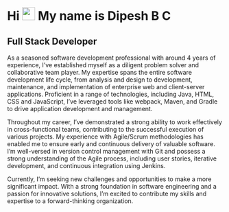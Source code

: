 Hi <img src="https://user-images.githubusercontent.com/18350557/176309783-0785949b-9127-417c-8b55-ab5a4333674e.gif" width="30" alt="waving hand" /> My name is Dipesh B C
==================================================================================================================================

Full Stack Developer
----------------------------

As a seasoned software development professional with around 4 years of experience, I’ve established myself as a diligent problem solver and collaborative team player. My expertise spans the entire software development life cycle, from analysis and design to development, maintenance, and implementation of enterprise web and client-server applications. Proficient in a range of technologies, including Java, HTML, CSS and JavaScript, I’ve leveraged tools like webpack, Maven, and Gradle to drive application development and management.

Throughout my career, I’ve demonstrated a strong ability to work effectively in cross-functional teams, contributing to the successful execution of various projects. My experience with Agile/Scrum methodologies has enabled me to ensure early and continuous delivery of valuable software. I’m well-versed in version control management with Git and possess a strong understanding of the Agile process, including user stories, iterative development, and continuous integration using Jenkins.

Currently, I’m seeking new challenges and opportunities to make a more significant impact. With a strong foundation in software engineering and a passion for innovative solutions, I’m excited to contribute my skills and expertise to a forward-thinking organization.
